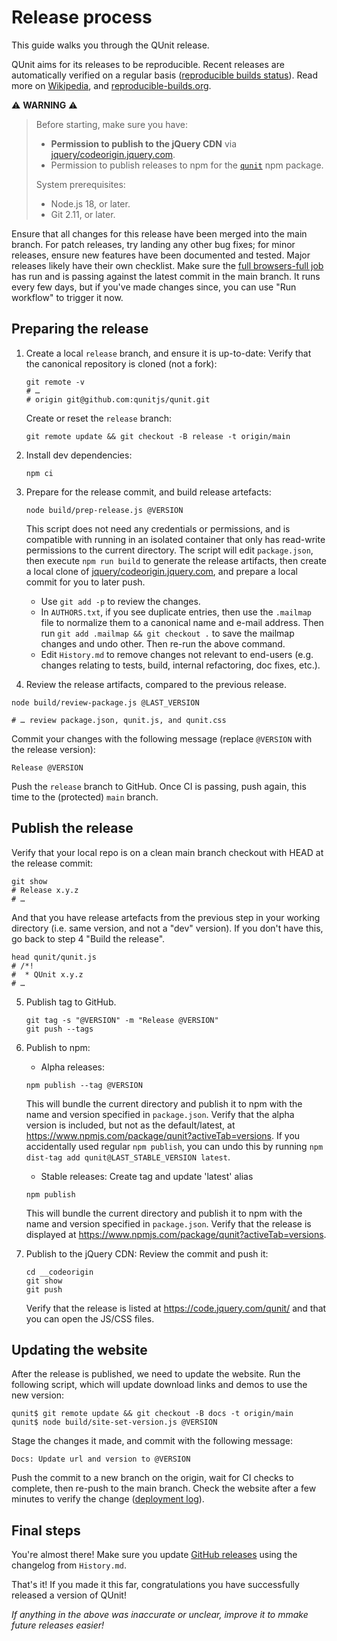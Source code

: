 # Release process

This guide walks you through the QUnit release.

QUnit aims for its releases to be reproducible. Recent releases are automatically verified on a regular basis ([reproducible builds status](https://github.com/qunitjs/qunit/actions/workflows/reproducible.yaml)). Read more on [Wikipedia](https://en.wikipedia.org/wiki/Reproducible_builds), and [reproducible-builds.org](https://reproducible-builds.org/).

⚠️ **WARNING** ⚠️

> Before starting, make sure you have:
>
> * **Permission to publish to the jQuery CDN** via [jquery/codeorigin.jquery.com](https://github.com/jquery/codeorigin.jquery.com).
> * Permission to publish releases to npm for the [`qunit`](https://www.npmjs.com/package/qunit) npm package.
>
> System prerequisites:
>
> * Node.js 18, or later.
> * Git 2.11, or later.

Ensure that all changes for this release have been merged into the main branch. For patch releases, try landing any other bug fixes; for minor releases, ensure new features have been documented and tested. Major releases likely have their own checklist. Make sure the [full browsers-full job](https://github.com/qunitjs/qunit/actions/workflows/browsers-full.yaml) has run and is passing against the latest commit in the main branch. It runs every few days, but if you've made changes since, you can use "Run workflow" to trigger it now.

## Preparing the release

1. Create a local `release` branch, and ensure it is up-to-date:
   Verify that the canonical repository is cloned (not a fork):
   ```
   git remote -v
   # …
   # origin	git@github.com:qunitjs/qunit.git
   ```
   Create or reset the `release` branch:
   ```
   git remote update && git checkout -B release -t origin/main
   ```

1. Install dev dependencies:
   ```
   npm ci
   ```

1. Prepare for the release commit, and build release artefacts:
   ```
   node build/prep-release.js @VERSION
   ```

   This script does not need any credentials or permissions, and is compatible with running in an isolated container that only has read-write permissions to the current directory. The script will edit `package.json`, then execute `npm run build` to generate the release artifacts, then create a local clone of [jquery/codeorigin.jquery.com](https://github.com/jquery/codeorigin.jquery.com), and prepare a local commit for you to later push.

   * Use `git add -p` to review the changes.
   * In `AUTHORS.txt`, if you see duplicate entries, then use the `.mailmap` file to normalize them to a canonical name and e-mail address. Then run `git add .mailmap && git checkout .` to save the mailmap changes and undo other. Then re-run the above command.
   * Edit `History.md` to remove changes not relevant to end-users (e.g. changes relating to tests, build, internal refactoring, doc fixes, etc.).

1.  Review the release artifacts, compared to the previous release.
   ```
   node build/review-package.js @LAST_VERSION

   # … review package.json, qunit.js, and qunit.css
   ```

   Commit your changes with the following message (replace `@VERSION` with the release version):
   ```
   Release @VERSION
   ```

   Push the `release` branch to GitHub.
   Once CI is passing, push again, this time to the (protected) `main` branch.

## Publish the release

Verify that your local repo is on a clean main branch checkout with HEAD at the release commit:

```
git show
# Release x.y.z
# …
```

And that you have release artefacts from the previous step in your working directory (i.e. same version, and not a "dev" version). If you don't have this, go back to step 4 "Build the release".

```
head qunit/qunit.js
# /*!
#  * QUnit x.y.z
# …
```

5. Publish tag to GitHub.
   ```
   git tag -s "@VERSION" -m "Release @VERSION"
   git push --tags
   ```

6. Publish to npm:
   * Alpha releases:
   ```
   npm publish --tag @VERSION
   ```
   This will bundle the current directory and publish it to npm with the name and version specified in `package.json`.
   Verify that the alpha version is included, but not as the default/latest, at <https://www.npmjs.com/package/qunit?activeTab=versions>. If you accidentally used regular `npm publish`, you can undo this by running `npm dist-tag add qunit@LAST_STABLE_VERSION latest`.

   * Stable releases: Create tag and update 'latest' alias
   ```
   npm publish
   ````
   This will bundle the current directory and publish it to npm with the name and version specified in `package.json`.
   Verify that the release is displayed at <https://www.npmjs.com/package/qunit?activeTab=versions>.

7. Publish to the jQuery CDN:
   Review the commit and push it:
   ```
   cd __codeorigin
   git show
   git push
   ```
   Verify that the release is listed at <https://code.jquery.com/qunit/> and that you can open the JS/CSS files.

## Updating the website

After the release is published, we need to update the website. Run the following script, which will update download links and demos to use the new version:

```
qunit$ git remote update && git checkout -B docs -t origin/main
qunit$ node build/site-set-version.js @VERSION
```

Stage the changes it made, and commit with the following message:

```
Docs: Update url and version to @VERSION
```

Push the commit to a new branch on the origin, wait for CI checks to complete, then re-push to the main branch. Check the website after a few minutes to verify the change ([deployment log](https://github.com/qunitjs/qunit/deployments/activity_log?environment=github-pages)).

## Final steps

You're almost there! Make sure you update [GitHub releases](https://github.com/qunitjs/qunit/releases) using the changelog from `History.md`.

That's it! If you made it this far, congratulations you have successfully released a version of QUnit!

_If anything in the above was inaccurate or unclear, improve it to mmake future releases easier!_

